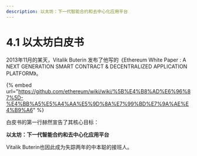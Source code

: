 ```yaml
---
description: 以太坊：下一代智能合约和去中心化应用平台
---
```


# 4.1 以太坊白皮书

2013年11月的某天，Vitalik Buterin发布了他写的《Ethereum White Paper: A NEXT GENERATION SMART CONTRACT & DECENTRALIZED APPLICATION PLATFORM》。

{% embed url="https://github.com/ethereum/wiki/wiki/%5B%E4%B8%AD%E6%96%87%5D-%E4%BB%A5%E5%A4%AA%E5%9D%8A%E7%99%BD%E7%9A%AE%E4%B9%A6" %}

白皮书的第一行赫然宣告了其核心目标：

**以太坊：下一代智能合约和去中心化应用平台**

Vitalik Buterin也因此成为失踪两年的中本聪的接班人。

